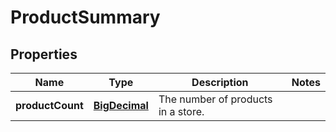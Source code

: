 
# ProductSummary

## Properties
Name | Type | Description | Notes
------------ | ------------- | ------------- | -------------
**productCount** | [**BigDecimal**](BigDecimal.md) | The number of products in a store. | 



